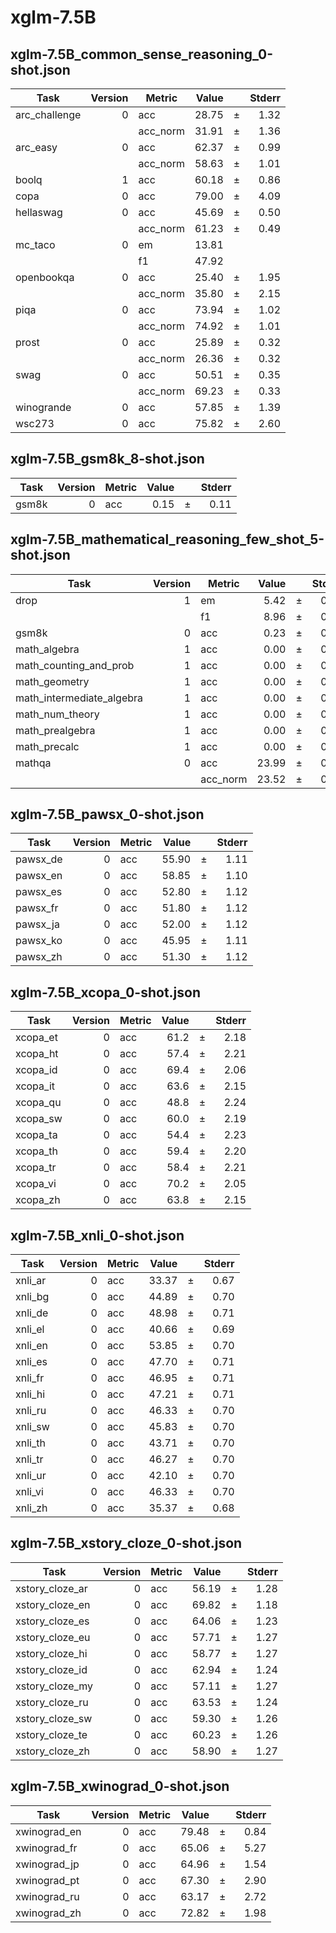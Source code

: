# xglm-7.5B

## xglm-7.5B_common_sense_reasoning_0-shot.json
|    Task     |Version| Metric |Value|   |Stderr|
|-------------|------:|--------|----:|---|-----:|
|arc_challenge|      0|acc     |28.75|±  |  1.32|
|             |       |acc_norm|31.91|±  |  1.36|
|arc_easy     |      0|acc     |62.37|±  |  0.99|
|             |       |acc_norm|58.63|±  |  1.01|
|boolq        |      1|acc     |60.18|±  |  0.86|
|copa         |      0|acc     |79.00|±  |  4.09|
|hellaswag    |      0|acc     |45.69|±  |  0.50|
|             |       |acc_norm|61.23|±  |  0.49|
|mc_taco      |      0|em      |13.81|   |      |
|             |       |f1      |47.92|   |      |
|openbookqa   |      0|acc     |25.40|±  |  1.95|
|             |       |acc_norm|35.80|±  |  2.15|
|piqa         |      0|acc     |73.94|±  |  1.02|
|             |       |acc_norm|74.92|±  |  1.01|
|prost        |      0|acc     |25.89|±  |  0.32|
|             |       |acc_norm|26.36|±  |  0.32|
|swag         |      0|acc     |50.51|±  |  0.35|
|             |       |acc_norm|69.23|±  |  0.33|
|winogrande   |      0|acc     |57.85|±  |  1.39|
|wsc273       |      0|acc     |75.82|±  |  2.60|

## xglm-7.5B_gsm8k_8-shot.json
|Task |Version|Metric|Value|   |Stderr|
|-----|------:|------|----:|---|-----:|
|gsm8k|      0|acc   | 0.15|±  |  0.11|

## xglm-7.5B_mathematical_reasoning_few_shot_5-shot.json
|          Task           |Version| Metric |Value|   |Stderr|
|-------------------------|------:|--------|----:|---|-----:|
|drop                     |      1|em      | 5.42|±  |  0.23|
|                         |       |f1      | 8.96|±  |  0.26|
|gsm8k                    |      0|acc     | 0.23|±  |  0.13|
|math_algebra             |      1|acc     | 0.00|±  |  0.00|
|math_counting_and_prob   |      1|acc     | 0.00|±  |  0.00|
|math_geometry            |      1|acc     | 0.00|±  |  0.00|
|math_intermediate_algebra|      1|acc     | 0.00|±  |  0.00|
|math_num_theory          |      1|acc     | 0.00|±  |  0.00|
|math_prealgebra          |      1|acc     | 0.00|±  |  0.00|
|math_precalc             |      1|acc     | 0.00|±  |  0.00|
|mathqa                   |      0|acc     |23.99|±  |  0.78|
|                         |       |acc_norm|23.52|±  |  0.78|

## xglm-7.5B_pawsx_0-shot.json
|  Task  |Version|Metric|Value|   |Stderr|
|--------|------:|------|----:|---|-----:|
|pawsx_de|      0|acc   |55.90|±  |  1.11|
|pawsx_en|      0|acc   |58.85|±  |  1.10|
|pawsx_es|      0|acc   |52.80|±  |  1.12|
|pawsx_fr|      0|acc   |51.80|±  |  1.12|
|pawsx_ja|      0|acc   |52.00|±  |  1.12|
|pawsx_ko|      0|acc   |45.95|±  |  1.11|
|pawsx_zh|      0|acc   |51.30|±  |  1.12|

## xglm-7.5B_xcopa_0-shot.json
|  Task  |Version|Metric|Value|   |Stderr|
|--------|------:|------|----:|---|-----:|
|xcopa_et|      0|acc   | 61.2|±  |  2.18|
|xcopa_ht|      0|acc   | 57.4|±  |  2.21|
|xcopa_id|      0|acc   | 69.4|±  |  2.06|
|xcopa_it|      0|acc   | 63.6|±  |  2.15|
|xcopa_qu|      0|acc   | 48.8|±  |  2.24|
|xcopa_sw|      0|acc   | 60.0|±  |  2.19|
|xcopa_ta|      0|acc   | 54.4|±  |  2.23|
|xcopa_th|      0|acc   | 59.4|±  |  2.20|
|xcopa_tr|      0|acc   | 58.4|±  |  2.21|
|xcopa_vi|      0|acc   | 70.2|±  |  2.05|
|xcopa_zh|      0|acc   | 63.8|±  |  2.15|

## xglm-7.5B_xnli_0-shot.json
| Task  |Version|Metric|Value|   |Stderr|
|-------|------:|------|----:|---|-----:|
|xnli_ar|      0|acc   |33.37|±  |  0.67|
|xnli_bg|      0|acc   |44.89|±  |  0.70|
|xnli_de|      0|acc   |48.98|±  |  0.71|
|xnli_el|      0|acc   |40.66|±  |  0.69|
|xnli_en|      0|acc   |53.85|±  |  0.70|
|xnli_es|      0|acc   |47.70|±  |  0.71|
|xnli_fr|      0|acc   |46.95|±  |  0.71|
|xnli_hi|      0|acc   |47.21|±  |  0.71|
|xnli_ru|      0|acc   |46.33|±  |  0.70|
|xnli_sw|      0|acc   |45.83|±  |  0.70|
|xnli_th|      0|acc   |43.71|±  |  0.70|
|xnli_tr|      0|acc   |46.27|±  |  0.70|
|xnli_ur|      0|acc   |42.10|±  |  0.70|
|xnli_vi|      0|acc   |46.33|±  |  0.70|
|xnli_zh|      0|acc   |35.37|±  |  0.68|

## xglm-7.5B_xstory_cloze_0-shot.json
|     Task      |Version|Metric|Value|   |Stderr|
|---------------|------:|------|----:|---|-----:|
|xstory_cloze_ar|      0|acc   |56.19|±  |  1.28|
|xstory_cloze_en|      0|acc   |69.82|±  |  1.18|
|xstory_cloze_es|      0|acc   |64.06|±  |  1.23|
|xstory_cloze_eu|      0|acc   |57.71|±  |  1.27|
|xstory_cloze_hi|      0|acc   |58.77|±  |  1.27|
|xstory_cloze_id|      0|acc   |62.94|±  |  1.24|
|xstory_cloze_my|      0|acc   |57.11|±  |  1.27|
|xstory_cloze_ru|      0|acc   |63.53|±  |  1.24|
|xstory_cloze_sw|      0|acc   |59.30|±  |  1.26|
|xstory_cloze_te|      0|acc   |60.23|±  |  1.26|
|xstory_cloze_zh|      0|acc   |58.90|±  |  1.27|

## xglm-7.5B_xwinograd_0-shot.json
|    Task    |Version|Metric|Value|   |Stderr|
|------------|------:|------|----:|---|-----:|
|xwinograd_en|      0|acc   |79.48|±  |  0.84|
|xwinograd_fr|      0|acc   |65.06|±  |  5.27|
|xwinograd_jp|      0|acc   |64.96|±  |  1.54|
|xwinograd_pt|      0|acc   |67.30|±  |  2.90|
|xwinograd_ru|      0|acc   |63.17|±  |  2.72|
|xwinograd_zh|      0|acc   |72.82|±  |  1.98|

